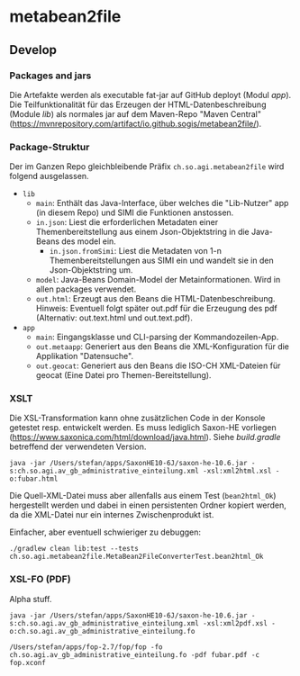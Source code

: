 # metabean2file

## Develop

### Packages and jars

Die Artefakte werden als executable fat-jar auf GitHub deployt (Modul _app_). Die Teilfunktionalität für das Erzeugen der HTML-Datenbeschreibung (Module _lib_) als normales jar auf dem Maven-Repo "Maven Central" (https://mvnrepository.com/artifact/io.github.sogis/metabean2file/).

### Package-Struktur

Der im Ganzen Repo gleichbleibende Präfix `ch.so.agi.metabean2file` wird folgend ausgelassen.

* `lib`
  * `main`: Enthält das Java-Interface, über welches die "Lib-Nutzer" app (in diesem Repo) und SIMI die Funktionen anstossen.  
  * `in.json`: Liest die erforderlichen Metadaten einer Themenbereitstellung aus einem Json-Objektstring in die Java-Beans des model ein.  
    * `in.json.fromSimi`:  Liest die Metadaten von 1-n Themenbereitstellungen aus SIMI ein und wandelt sie in den Json-Objektstring um.
  * `model`: Java-Beans Domain-Model der Metainformationen. Wird in allen packages verwendet.
  * `out.html`: Erzeugt aus den Beans die HTML-Datenbeschreibung. Hinweis: Eventuell folgt später out.pdf für die Erzeugung des pdf (Alternativ: out.text.html und out.text.pdf).   
* `app`
  * `main`: Eingangsklasse und CLI-parsing der Kommandozeilen-App.
  * `out.metaapp`: Generiert aus den Beans die XML-Konfiguration für die Applikation "Datensuche".
  * `out.geocat`: Generiert aus den Beans die ISO-CH XML-Dateien für geocat (Eine Datei pro Themen-Bereitstellung).

### XSLT

Die XSL-Transformation kann ohne zusätzlichen Code in der Konsole getestet resp. entwickelt werden. Es muss lediglich Saxon-HE vorliegen (https://www.saxonica.com/html/download/java.html). Siehe _build.gradle_ betreffend der verwendeten Version.

```
java -jar /Users/stefan/apps/SaxonHE10-6J/saxon-he-10.6.jar -s:ch.so.agi.av_gb_administrative_einteilung.xml -xsl:xml2html.xsl -o:fubar.html
```

Die Quell-XML-Datei muss aber allenfalls aus einem Test (`bean2html_Ok`) hergestellt werden und dabei in einen persistenten Ordner kopiert werden, da die XML-Datei nur ein internes Zwischenprodukt ist. 

Einfacher, aber eventuell schwieriger zu debuggen:

```
./gradlew clean lib:test --tests ch.so.agi.metabean2file.MetaBean2FileConverterTest.bean2html_Ok
```

### XSL-FO (PDF)

Alpha stuff.

```
java -jar /Users/stefan/apps/SaxonHE10-6J/saxon-he-10.6.jar -s:ch.so.agi.av_gb_administrative_einteilung.xml -xsl:xml2pdf.xsl -o:ch.so.agi.av_gb_administrative_einteilung.fo

/Users/stefan/apps/fop-2.7/fop/fop -fo ch.so.agi.av_gb_administrative_einteilung.fo -pdf fubar.pdf -c fop.xconf
```
